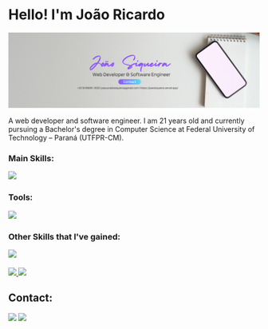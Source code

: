 <h1>Hello! I'm João Ricardo</h1> 
<img src="https://github.com/J0aoSiqueira/J0aoSiqueira/blob/main/github_banner.png" alt="a banner"/>
<p>A web developer and software engineer. I am 21 years old and currently pursuing a Bachelor's degree in Computer Science at Federal University of Technology – Paraná (UTFPR-CM).</p>

<div>
  <h3>Main Skills:</h3>
    <img src="https://skillicons.dev/icons?i=nextjs,react,ts,nestjs,tailwind,html,css,js" />
  <h3>Tools:</h3>
    <img src="https://skillicons.dev/icons?i=git,github,arch,ubuntu,linux,vscode,postman"/>
  <h3>Other Skills that I've gained:</h3>
    <img src="https://skillicons.dev/icons?i=c,cpp,cs,python,postgres"/>
</div>

<br />

<div>
  <a href="https://github.com/J0aoSiqueira">
    <img height="180em" src="https://github-readme-stats.vercel.app/api?username=J0aoSiqueira&theme=tokyonight&show_icons=true&hide_border=true&count_private=true"/>
    <img height="180em" src="https://github-readme-stats.vercel.app/api/top-langs/?username=J0aoSiqueira&theme=tokyonight&show_icons=true&hide_border=true"/>
  </a>
</div>

<div>
  <h2>Contact:</h2>
  <a href="https://www.instagram.com/joaoricardo_ps/"><img src="https://img.shields.io/badge/-Instagram-%23E4405F?style=for-the-badge&logo=instagram&logoColor=white"></a>
  <a href="https://www.linkedin.com/in/joao-p-siqueira/"><img src="https://img.shields.io/badge/LinkedIn-0077B5?style=for-the-badge&logo=linkedin&logoColor=white"></a>
</div>
